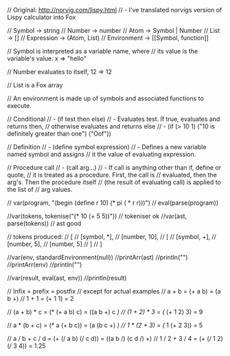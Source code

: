 // Original: http://norvig.com/lispy.html
// - I've translated norvigs version of Lispy calculator into Fox

// Symbol      -> string
// Number      -> number
// Atom        -> Symbol | Number
// List        -> []
// Expression  -> (Atom, List)
// Environment -> [[Symbol, function]]

// Symbol is interpreted as a variable name, where
// its value is the variable's value. x => "hello"

// Number evaluates to itself, 12 => 12

// List is a Fox array

// An environment is made up of symbols and associated functions to execute.

// Conditional
// - (if test then else)
// - Evaluates test. If true, evaluates and returns then,
//   otherwise evaluates and returns else
// - (if (> 10 1) ("10 is definitely greater than one") ("Oof"))

// Definition
// - (define symbol expression)
// - Defines a new variable named symbol and assigns
//   it the value of evaluating expression.

// Procedure call
// - (call arg...)
// - If call is anything other than if, define or quote,
//   it is treated as a procedure. First, the call is 
//   evaluated, then the arg's. Then the procedure itself 
//   (the result of evaluating call) is applied to the list of 
//   arg values.

// var(program, "(begin (define r 10) (* pi ( * r r)))")
// eval(parse(program))

//var(tokens, tokenise("(* 10 (+ 5 5))")) // tokeniser ok
//var(ast, parse(tokens)) // ast good

// tokens produced:
// [
//   [symbol, *], 
//   [number, 10], 
//   [
//     [symbol, +], 
//     [number, 5], 
//     [number, 5]
//   ]
// ]

//var(env, standardEnvironment(null))
//printArr(ast)
//println("")
//printArr(env)
//println("")

//var(result, eval(ast, env))
//println(result)

// Infix = prefix = postfix
// except for actual examples
// a + b = (+ a b) = (a b +)
// 1 + 1 = (+ 1 1) = 2

// (a + b) * c = (* (+ a b) c) = ((a b +) c *)
// (1 + 2) * 3 = (* (+ 1 2) 3) = 9

// a * (b + c) = (* a (+ b c)) = (a (b c +) *)
// 1 * (2 + 3) = (* 1 (+ 2 3)) = 5

// a / b + c / d = (+ (/ a b) (/ c d)) = ((a b /) (c d /) +)
// 1 / 2 + 3 / 4 = (+ (/ 1 2) (/ 3 4)) = 1.25
